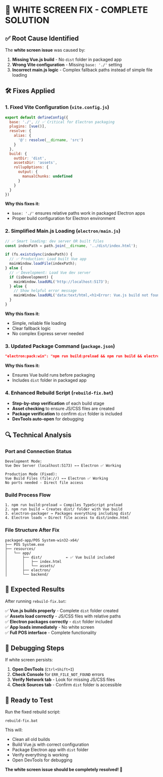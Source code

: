 # 🎯 **WHITE SCREEN FIX - COMPLETE SOLUTION**

## ✅ **Root Cause Identified**

The **white screen issue** was caused by:
1. **Missing Vue.js build** - No `dist` folder in packaged app
2. **Wrong Vite configuration** - Missing `base: './'` setting
3. **Incorrect main.js logic** - Complex fallback paths instead of simple file loading

## 🛠️ **Fixes Applied**

### **1. Fixed Vite Configuration** (`vite.config.js`)
```javascript
export default defineConfig({
  base: './', // ✅ Critical for Electron packaging
  plugins: [vue()],
  resolve: {
    alias: {
      '@': resolve(__dirname, 'src')
    }
  },
  build: {
    outDir: 'dist',
    assetsDir: 'assets',
    rollupOptions: {
      output: {
        manualChunks: undefined
      }
    }
  }
})
```

**Why this fixes it:**
- `base: './'` ensures relative paths work in packaged Electron apps
- Proper build configuration for Electron environment

### **2. Simplified Main.js Loading** (`electron/main.js`)
```javascript
// ✅ Smart loading: dev server OR built files
const indexPath = path.join(__dirname, '../dist/index.html');

if (fs.existsSync(indexPath)) {
  // ✅ Production: Load built Vue app
  mainWindow.loadFile(indexPath);
} else {
  // ✅ Development: Load Vue dev server
  if (isDevelopment) {
    mainWindow.loadURL('http://localhost:5173');
  } else {
    // Show helpful error message
    mainWindow.loadURL('data:text/html,<h1>Error: Vue.js build not found</h1>');
  }
}
```

**Why this fixes it:**
- Simple, reliable file loading
- Clear fallback logic
- No complex Express server needed

### **3. Updated Package Command** (`package.json`)
```json
"electron:pack:win": "npm run build:preload && npm run build && electron-packager . \"POS System\" --platform=win32 --arch=x64 --out=packaged-app --overwrite"
```

**Why this fixes it:**
- Ensures Vue build runs before packaging
- Includes `dist` folder in packaged app

### **4. Enhanced Rebuild Script** (`rebuild-fix.bat`)
- **Step-by-step verification** of each build stage
- **Asset checking** to ensure JS/CSS files are created
- **Package verification** to confirm `dist` folder is included
- **DevTools auto-open** for debugging

## 🔍 **Technical Analysis**

### **Port and Connection Status**
```
Development Mode:
Vue Dev Server (localhost:5173) ←→ Electron ✅ Working

Production Mode (Fixed):
Vue Build Files (file://) ←→ Electron ✅ Working
No ports needed - Direct file access
```

### **Build Process Flow**
```
1. npm run build:preload → Compiles TypeScript preload
2. npm run build → Creates dist/ folder with Vue build
3. electron-packager → Packages everything including dist/
4. Electron loads → Direct file access to dist/index.html
```

### **File Structure After Fix**
```
packaged-app/POS System-win32-x64/
├── POS System.exe
├── resources/
│   └── app/
│       ├── dist/           ← ✅ Vue build included
│       │   ├── index.html
│       │   └── assets/
│       ├── electron/
│       └── backend/
```

## 🎯 **Expected Results**

After running `rebuild-fix.bat`:

✅ **Vue.js builds properly** - Complete `dist` folder created  
✅ **Assets load correctly** - JS/CSS files with relative paths  
✅ **Electron packages correctly** - `dist` folder included  
✅ **App loads immediately** - No white screen  
✅ **Full POS interface** - Complete functionality  

## 🔧 **Debugging Steps**

If white screen persists:

1. **Open DevTools** (`Ctrl+Shift+I`)
2. **Check Console** for `ERR_FILE_NOT_FOUND` errors
3. **Verify Network tab** - Look for missing JS/CSS files
4. **Check Sources tab** - Confirm `dist` folder is accessible

## 🚀 **Ready to Test**

Run the fixed rebuild script:
```batch
rebuild-fix.bat
```

This will:
- Clean all old builds
- Build Vue.js with correct configuration
- Package Electron app with `dist` folder
- Verify everything is working
- Open DevTools for debugging

**The white screen issue should be completely resolved! 🎉**
